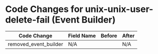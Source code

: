 # Code Changes for unix-unix-user-delete-fail (Event Builder)

| Code Change | Field Name | Before | After |
|-------------|------------|--------|-------|
| removed_event_builder | N/A |  | N/A |